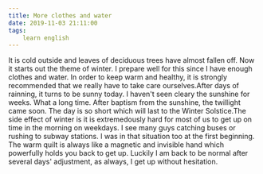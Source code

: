 ```yaml
---
title: More clothes and water
date: 2019-11-03 21:11:00
tags:
    learn english
---
```

It is cold outside and leaves of deciduous trees have almost fallen off. Now it starts out the theme of winter. I prepare well for this since I have enough clothes and water. In order to keep warm and healthy, it is strongly recommended that we really have to take care ourselves.After days of rainning, it turns to be sunny today. I haven't seen cleary the sunshine for weeks. What a long time. After baptism from the sunshine, the twillight came soon. The day is so short which will last to the Winter Solstice.The side effect of winter is it is extremedously hard for most of us to get up on time in the morning on weekdays. I see many guys catching buses or rushing to subway stations. I was in that situation too at the first beginning. The warm quilt is always like a magnetic and invisible hand which powerfully holds you back to get up. Luckily I am back to be normal after several days' adjustment, as always, I get up without hesitation. 